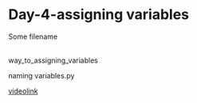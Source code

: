 # Day-4-assigning variables

Some filename<br><br>

way_to_assigning_variables<br>

naming variables.py<br>

<a href='https://bit.ly/38vnYju'>videolink</a>
